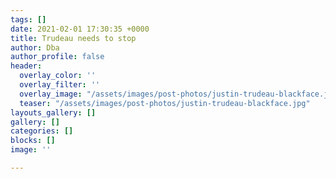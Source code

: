 ```yaml
---
tags: []
date: 2021-02-01 17:30:35 +0000
title: Trudeau needs to stop
author: Dba
author_profile: false
header:
  overlay_color: ''
  overlay_filter: ''
  overlay_image: "/assets/images/post-photos/justin-trudeau-blackface.jpg"
  teaser: "/assets/images/post-photos/justin-trudeau-blackface.jpg"
layouts_gallery: []
gallery: []
categories: []
blocks: []
image: ''

---
```

